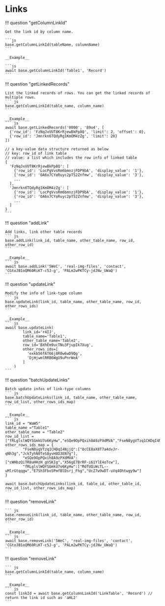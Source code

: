 # Links

!!! question "getColumnLinkId"

````
Get the link id by column name.

```js
base.getColumnLinkId(tableName, columnName)
```

__Example__

```js
await base.getColumnLinkId('Table1', 'Record')
```
````

!!! question "getLinkedRecords"

````
List the linked records of rows. You can get the linked records of multiple rows.
``` js
base.getColumnLinkId(table_name, column_name)
```

__Example__
``` js
await base.getLinkedRecords('0000', '89o4', [
  {'row_id': 'FzNqJxVUT8KrRjewBkPp8Q', 'limit': 2, 'offset': 0},
  {'row_id': 'Jmnrkn6TQdyRg1KmOM4zZg', 'limit': 20}
])

// a key-value data structure returned as below
// key: row_id of link table
// value: a list which includes the row info of linked table
{
  'FzNqJxVUT8KrRjewBkPp8Q': [
    {'row_id': 'LocPgVvsRm6bmnzjFDP9bA', 'display_value': '1'},                            
    {'row_id': 'OA6x7CYoRuyc2pT52Znfmw', 'display_value': '3'},
    ...
  ],
  'Jmnrkn6TQdyRg1KmOM4zZg': [
    {'row_id': 'LocPgVvsRm6bmnzjFDP9bA', 'display_value': '1'},     
    {'row_id': 'OA6x7CYoRuyc2pT52Znfmw', 'display_value': '3'},
    ...
  ]
}
```
````

!!! question "addLink"

````
Add links, link other table records
``` js
base.addLink(link_id, table_name, other_table_name, row_id, other_row_id)
```

__Example__
``` js
await base.addLink('5WeC', 'real-img-files', 'contact', 'CGtoJB1oQM60RiKT-c5J-g', 'PALm2wPKTCy-jdJNv_UWaQ')
```
````

!!! question "updateLink"

````
Modify the info of link-type column
``` js
base.updateLink(link_id, table_name, other_table_name, row_id, other_rows_ids)
```

__Example__
``` js
await base.updateLink(
        link_id='r4IJ',
        table_name='Table1',
        other_table_name='Table2',
        row_id='BXhEm9ucTNu3FjupIk7Xug',
        other_rows_ids=[
          'exkb56fAT66j8R0w6wD9Qg',
          'DjHjwmlRRB6WgU9uPnrWeA'
        ]
    )
```
````

!!! question "batchUpdateLinks"

````
Batch update infos of link-type columns
``` js
base.batchUpdateLinks(link_id, table_name, other_table_name, row_id_list, other_rows_ids_map)
```

__Example__
``` js
link_id = "WaW5"
table_name ="Table1"
other_table_name = "Table2"
row_id_list = ["fRLglslWQYSGmkU7o6KyHw","eSQe9OpPQxih8A9zPXdMVA","FseN8ygVTzq1CHDqI4NjjQ"]
other_rows_ids_map = {
    	"FseN8ygVTzq1CHDqI4NjjQ":["OcCE8aX8T7a4dvJr-qNh3g","JckTyhN0TeS8yvH8D3EN7g"],
    	"eSQe9OpPQxih8A9zPXdMVA":["cWHbzQiTR8uHHzH_gVSKIg","X56gE7BrRF-i61YlE4oTcw"],
    	"fRLglslWQYSGmkU7o6KyHw":["MdfUQiWcTL--uMlrGtqqgw","E7Sh3FboSPmfBlDsrj_Fhg","UcZ7w9wDT-uVq4Ohtwgy9w"]
}

await base.batchUpdateLinks(link_id, table_id, other_table_id, row_id_list, other_rows_ids_map)
```
````

!!! question "removeLink"

````
``` js
base.removeLink(link_id, table_name, other_table_name, row_id, other_row_id)
```

__Example__
``` js
await base.removeLink('5WeC', 'real-img-files', 'contact', 'CGtoJB1oQM60RiKT-c5J-g', 'PALm2wPKTCy-jdJNv_UWaQ')
```
````

!!! question "removeLink"

````
``` js
base.getColumnLinkId(table_name, column_name)
```

__Example__
``` js
const linkId = await base.getColumnLinkId('LinkTable', 'Record') // return the link id such as 'aHL2'
```
````

### 